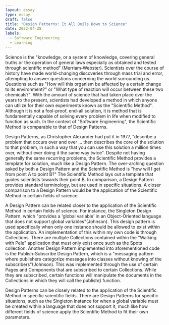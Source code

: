 ```yaml
---
layout: essay
type: essay
draft: false
title: "Design Patterns: It All Boils Down to Science"
date: 2022-04-28
labels:
  - Software Engineering
  - Learning
---
```

Science is the "knowledge, or a system of knowledge, covering general truths or the operation of general laws especially as obtained and tested through scientific method" (Merriam-Webster). Scientists over the course of history have made world-changing discoveries through mass trial and error, attempting to answer questions concerning the world surrounding us. Questions such as "How will this organism be affected by a certain change to its environment?" or "What type of reaction will occur between these two chemicals?". With the amount of science that had taken place over the years to the present, scientists had developed a method in which anyone can utilize for their own experiments known as the "Scientific Method". Although it is not a fool-proof, end-all solution, it is method that is fundamentally capable of solving every problem in life when modified to function as such. In the context of "Software Engineering", the Scientific Method is comparable to that of Design Patterns. 

Design Patterns, as Christopher Alexander had put it in 1977, "describe a problem that occurs over and over ... then describes the core of the solution to that problem, in such a way that you can use this solution a million times over, without ever doing it the same way twice". Despite not having generally the same recurring problems, the Scientific Method provides a template for solution, much like a Design Pattern. The over-arching question asked by both a Design Pattern and the Scientific Method is "how will I get from point A to point B?" The Scientific Method lays out a template that guides scientists towards their point B. In comparison, a Design Pattern provides standard terminology, but are used in specific situations. A closer comparison to a Design Pattern would be the application of the Scientific Method in certain fields of science.

A Design Pattern can be related closer to the application of the Scientific Method in certain fields of science. For instance, the Singleton Design Pattern, which "provides a 'global variable' in an Object-Oriented language that does not support global variables"(Johnson). This design pattern is used specifically when only one instance should be allowed to exist within the application. An implementation of this within my own code is through Collections. There are multiple Collections contained within the "Walking with Pele" application that must only exist once such as the Spots collection. Another Design Pattern implemented into aforementioned code is the Publish-Subscribe Design Pattern, which is a "messaging pattern where publishers categorize messages into classes without knowing of the subscribers"(Johnson). This was implemented through the use of certain Pages and Components that are subscribed to certain Collections. While they are subscribed, certain functions will manipulate the documents in the Collections in which they will call the publish() function. 

Design Patterns can be closely related to the application of the Scientific Method in specific scientific fields. There are Design Patterns for specific situations, such as the Singleton Instance for when a global variable must be created within a language that does not support it, much like how different fields of science apply the Scientific Method to fit their own parameters. 
